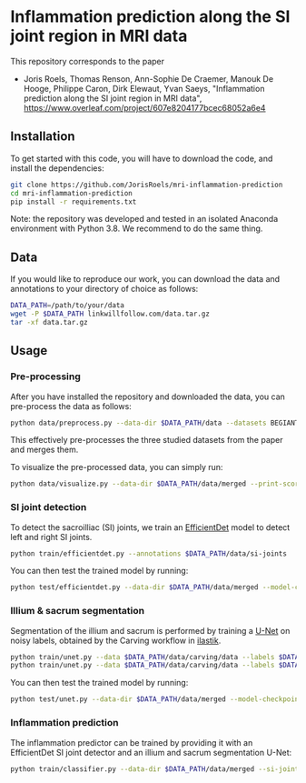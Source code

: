 # Inflammation prediction along the SI joint region in MRI data

This repository corresponds to the paper 
- Joris Roels, Thomas Renson, Ann-Sophie De Craemer, Manouk De Hooge, Philippe Caron, Dirk Elewaut, Yvan Saeys, 
  "Inflammation prediction along the SI joint region in MRI data", https://www.overleaf.com/project/607e8204177bcec68052a6e4
  
## Installation

To get started with this code, you will have to download the code, and install the dependencies: 
```bash
git clone https://github.com/JorisRoels/mri-inflammation-prediction
cd mri-inflammation-prediction
pip install -r requirements.txt
```

Note: the repository was developed and tested in an isolated Anaconda environment with Python 3.8. We recommend to do the same thing. 

## Data

If you would like to reproduce our work, you can download the data and annotations to your directory of choice as follows: 
```bash
DATA_PATH=/path/to/your/data
wget -P $DATA_PATH linkwillfollow.com/data.tar.gz
tar -xf data.tar.gz
```

## Usage

### Pre-processing

After you have installed the repository and downloaded the data, you can pre-process the data as follows:
```bash
python data/preprocess.py --data-dir $DATA_PATH/data --datasets BEGIANT,HEALTHY_CONTROLS,POPAS --merge
```
This effectively pre-processes the three studied datasets from the paper and merges them. 

To visualize the pre-processed data, you can simply run: 
```bash
python data/visualize.py --data-dir $DATA_PATH/data/merged --print-scores
```

### SI joint detection
To detect the sacroilliac (SI) joints, we train an [EfficientDet](https://openaccess.thecvf.com/content_CVPR_2020/html/Tan_EfficientDet_Scalable_and_Efficient_Object_Detection_CVPR_2020_paper.html) model to detect left and right SI joints. 
```bash
python train/efficientdet.py --annotations $DATA_PATH/data/si-joints
```

You can then test the trained model by running: 
```bash
python test/efficientdet.py --data-dir $DATA_PATH/data/merged --model-checkpoint train/logs/efficientdet/final-model.ckpt
```

### Illium & sacrum segmentation
Segmentation of the illium and sacrum is performed by training a [U-Net](https://lmb.informatik.uni-freiburg.de/people/ronneber/u-net/) on noisy labels, obtained by the Carving workflow in [ilastik](https://www.ilastik.org/). 
```bash
python train/unet.py --data $DATA_PATH/data/carving/data --labels $DATA_PATH/data/carving/labels_illium
python train/unet.py --data $DATA_PATH/data/carving/data --labels $DATA_PATH/data/carving/labels_sacrum
```

You can then test the trained model by running: 
```bash
python test/unet.py --data-dir $DATA_PATH/data/merged --model-checkpoint-illium train/logs/unet/illium/final-model.ckpt --model-checkpoint-sacrum train/logs/unet/sacrum/final-model.ckpt
```

### Inflammation prediction
The inflammation predictor can be trained by providing it with an EfficientDet SI joint detector and an illium and sacrum segmentation U-Net: 
```bash
python train/classifier.py --data-dir $DATA_PATH/data/merged --si-joint-model train/logs/efficientdet/final-model.ckpt --illium-model train/logs/unet/illium/final-model.ckpt --sacrum-model train/logs/unet/sacrum/final-model.ckpt
```

